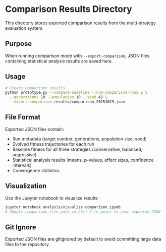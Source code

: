# Comparison Results Directory

This directory stores exported comparison results from the multi-strategy evaluation system.

## Purpose

When running comparison mode with `--export-comparison`, JSON files containing statistical analysis results are saved here.

## Usage

```bash
# Create comparison results
python prototype.py --compare-baseline --num-comparison-runs 5 \
  --generations 10 --population 10 --seed 42 \
  --export-comparison results/comparison_20251029.json
```

## File Format

Exported JSON files contain:
- Run metadata (target number, generations, population size, seed)
- Evolved fitness trajectories for each run
- Baseline fitness for all three strategies (conservative, balanced, aggressive)
- Statistical analysis results (means, p-values, effect sizes, confidence intervals)
- Convergence statistics

## Visualization

Use the Jupyter notebook to visualize results:

```bash
jupyter notebook analysis/visualize_comparison.ipynb
# Update comparison_file path in Cell 2 to point to your exported JSON
```

## Git Ignore

Exported JSON files are gitignored by default to avoid committing large data files to the repository.
